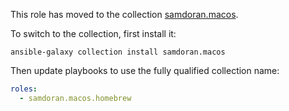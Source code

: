 This role has moved to the collection [samdoran.macos](https://github.com/samdoran/ansible-collection-macos).

To switch to the collection, first install it:

    ansible-galaxy collection install samdoran.macos

Then update playbooks to use the fully qualified collection name:

```yaml
roles:
  - samdoran.macos.homebrew
```
